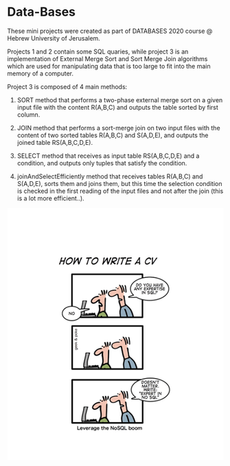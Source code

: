 # Data-Bases

These mini projects were created as part of DATABASES 2020 course @ Hebrew University of Jerusalem.

Projects 1 and 2 contain some SQL quaries, while project 3 is an implementation of External Merge Sort and Sort Merge Join algorithms which are used for manipulating data that is too large to fit into the main memory of a computer. 

Project 3 is composed of 4 main methods:

1) SORT method that performs a two-phase external merge sort on a given input file with the content R(A,B,C) and outputs the table sorted by first column.

2) JOIN method that performs a sort-merge join on two input files with the content of two sorted tables R(A,B,C) and S(A,D,E), and outputs the joined table RS(A,B,C,D,E). 

3) SELECT method that receives as input table RS(A,B,C,D,E) and a condition, and outputs only tuples that satisfy the condition.

4) joinAndSelectEfficiently method that receives tables R(A,B,C) and S(A,D,E), sorts them and joins them, but this time the selection condition is checked in the first reading of the input files and not after the join (this is a lot more efficient..). 

![picture](img.png)
